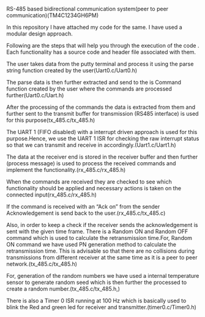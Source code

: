 RS-485 based bidirectional communication system(peer to peer communication)(TM4C1234GH6PM)

In this repository I have attached my code for the same. I have used a modular design approach.

Following are the steps that will help you through the execution of the code . Each functionality has a source code and header file associated with them.

The user takes data from the putty terminal and process it using the parse string function created by the user(Uart0.c/Uart0.h)

The parse data is then further extracted and send to the is Command function created by the user where the commands are processed further(Uart0.c/Uart.h)

After the processing of the commands the data is extracted from them and further sent to the transmit buffer for transmission (RS485 interface) is used for this purpose(tx_485.c/tx_485.h)

The UART 1 (FIFO disabled) with a interrupt driven approach is used for this purpose.Hence, we use the UART 1 ISR for checking the raw interrupt status so that we can transmit and receive in accordingly.(Uart1.c/Uart1.h)

The data at the receiver end is stored in the receiver buffer and then further (process message) is used to process the received commands and implement the functionality.(rx_485.c/rx_485.h)

When the commands are received they are checked to see which functionality should be applied and necessary actions is taken on the connected input(rx_485.c/rx_485.h)

If the command is received with an “Ack on” from the sender Acknowledgement is send back to the user.(rx_485.c/tx_485.c)

Also, in order to keep a check if the receiver sends the acknowledgement is sent with the given time frame.
There is a Random ON and Random OFF command which is  used to calculate the retransmission time.For, Random ON command we have used PN generation method to calculate the retransmission time.
This is advisable so that there are no collisions during transmissions from different receiver at the same time as it is a peer to peer network.(tx_485.c/tx_485.h)

For, generation of the random numbers we have used a internal temperature sensor to generate random seed which is then further the processed to create a random number.(tx_485.c/tx_485.h,)

There is also a Timer 0 ISR running at 100 Hz which is basically used to blink the Red and green led for receiver and transmitter.(timer0.c/Timer0.h)
